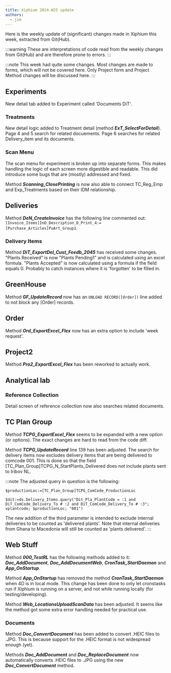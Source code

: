 ```yaml
---
title: Xiphium 2024-W25 update
authors:
  - jim
---
```


Here is the weekly update of (significant) changes made in Xiphium this week, extracted from Git(Hub).

:::warning
These are interpretations of code read from the weekly changes from Git(Hub) and are therefore prone to errors.
:::

<!--truncate-->

:::note
This week had quite some changes. Most changes are made to forms, which will not be covered here. Only Project form and Project Method changes will be discussed here.
:::

## Experiments
New detail tab added to Experiment called 'Documents DiT'.

### Treatments
New detail logic added to Treatment detail (method ***ExT_SelectForDetail***). Page 4 and 5 search for related docuements. Page 6 searches for related Delivery_item and its documents.

### Scan Menu
The scan menu for experiment is broken up into separate forms. This makes handling the logic of each screen more digestible and readable. This did introduce some bugs that are (mostly) addressed and fixed.

Method ***Scanning_ClosePrinting*** is now also able to connect TC_Reg_Emp and Exp_Treatments based on their IDM relationship.

## Deliveries
Method ***DeN_CreateInvoice*** has the following line commented out:
`[Invoice_Items]InD_Description_D_Print_4:=[Purchase_Articles]PuArt_Group1`.

### Delivery Items
Method ***DiT_ExportDel_Cust_Feedb_2045*** has received some changes.
"Plants Received" is now "Plants Pending1" and is calculated using an excel formula. "Plants Accepted" is now calculated using a formula if the field equals 0. Probably to catch instances where it is 'forgotten' to be filled in.

## GreenHouse
Method ***GF_UpdateRecord*** now has an `UNLOAD RECORD([Order])` line added to not block any [Order] records.

## Order
Method ***Ord_ExportExcel_Flex*** now has an extra option to include 'week request'.

## Project2
Method ***Pro2_ExportExcel_Flex*** has been reworked to actually work.

## Analytical lab

### Reference Collection
Detail screen of reference collection now also searches related documents.

## TC Plan Group
Method ***TCPG_ExportExcel_Flex*** seems to be expanded with a new option (or options). The exact changes are hard to read from the code diff.

Method ***TCPG_UpdateRecord*** line 139 has been adjusted. The search for delivery items now excludes delivery items that are being delivered to comcode 001. This is done so that the field [TC_Plan_Group]TCPG_N_StartPlants_Delivered does not include plants sent to Iribov NL.

:::note
The adjusted query in question is the following:
```4D
$productionLoc:=[TC_Plan_Group]TCPG_ComCode_ProductionLoc

$dit:=ds.Delivery_Items.query("Dit_Pla_PlantCode = :1 and DiT_ComCode_Delivery_To # :2 and DiT_ComCode_Delivery_To # :3"; vplantcode; $productionLoc; "001")
```

The new addition of the third parameter is intended to exclude internal deliveries to be counted as 'delivered plants'. Note that internal deliveries from Ghana to Macedonia will still be counted as 'plants delivered'.
:::

## Web Stuff
Method ***000_TestRL*** has the following methods added to it: ***Doc_AddDocument***,
***Doc_AddDocumentWeb***, ***CronTask_StartDaemon*** and ***App_OnStartup***.

Method ***App_OnStartup*** has removed the method ***CronTask_StartDaemon*** when 4D is in local mode. This change has been done to only let cronstasks run if Xiphium is running on a server, and not while running locally (for testing/developing).

Method ***Web_LocationsUploadScanData*** has been adjusted. It seems like the method got some extra error handling needed for practical use.

### Documents
Method ***Doc_ConvertDocument*** has been added to convert .HEIC files to .JPG. This is because support for the .HEIC format is not widespread enough (yet).

Methods ***Doc_AddDocument*** and ***Doc_ReplaceDocument*** now automatically converts .HEIC files to .JPG using the new ***Doc_ConvertDocument*** method.

